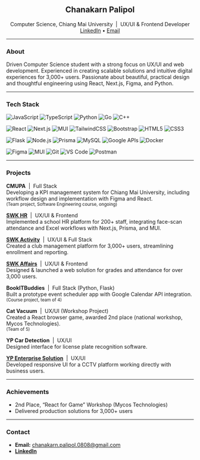 <h2 align="center">Chanakarn Palipol</h2>
<p align="center">
  Computer Science, Chiang Mai University  &nbsp;|&nbsp;  UX/UI & Frontend Developer<br>
  <a href="https://www.linkedin.com/in/chanakarn-palipol-3627982b1/">LinkedIn</a> • 
  <a href="mailto:chanakarn.palipol.0808@gmail.com">Email</a>
</p>

---

### About

Driven Computer Science student with a strong focus on UX/UI and web development. Experienced in creating scalable solutions and intuitive digital experiences for 3,000+ users. Passionate about beautiful, practical design and thoughtful engineering using React, Next.js, Figma, and Python.

---

### Tech Stack

<!-- Programming Languages -->
![JavaScript](https://img.shields.io/badge/JavaScript-eee?style=flat-square&logo=javascript&logoColor=F7DF1E)
![TypeScript](https://img.shields.io/badge/TypeScript-eee?style=flat-square&logo=typescript&logoColor=3178C6)
![Python](https://img.shields.io/badge/Python-eee?style=flat-square&logo=python&logoColor=3776AB)
![Go](https://img.shields.io/badge/Go-eee?style=flat-square&logo=go&logoColor=00ADD8)
![C++](https://img.shields.io/badge/C++-eee?style=flat-square&logo=c%2b%2b&logoColor=00599C)

<!-- Frontend -->
![React](https://img.shields.io/badge/React-eee?style=flat-square&logo=react&logoColor=61DAFB)
![Next.js](https://img.shields.io/badge/Next.js-eee?style=flat-square&logo=next.js&logoColor=000)
![MUI](https://img.shields.io/badge/MUI-eee?style=flat-square&logo=mui&logoColor=007FFF)
![TailwindCSS](https://img.shields.io/badge/Tailwind_CSS-eee?style=flat-square&logo=tailwind-css&logoColor=06B6D4)
![Bootstrap](https://img.shields.io/badge/Bootstrap-eee?style=flat-square&logo=bootstrap&logoColor=7952B3)
![HTML5](https://img.shields.io/badge/HTML5-eee?style=flat-square&logo=html5&logoColor=E34F26)
![CSS3](https://img.shields.io/badge/CSS3-eee?style=flat-square&logo=css3&logoColor=1572B6)

<!-- Backend, APIs, and Tools -->
![Flask](https://img.shields.io/badge/Flask-eee?style=flat-square&logo=flask&logoColor=000)
![Node.js](https://img.shields.io/badge/Node.js-eee?style=flat-square&logo=node.js&logoColor=339933)
![Prisma](https://img.shields.io/badge/Prisma-eee?style=flat-square&logo=prisma&logoColor=2D3748)
![MySQL](https://img.shields.io/badge/MySQL-eee?style=flat-square&logo=mysql&logoColor=4479A1)
![Google APIs](https://img.shields.io/badge/Google_APIs-eee?style=flat-square&logo=google&logoColor=4285F4)
![Docker](https://img.shields.io/badge/Docker-eee?style=flat-square&logo=docker&logoColor=2496ed)

<!-- Design & Dev Tools -->
![Figma](https://img.shields.io/badge/Figma-eee?style=flat-square&logo=figma&logoColor=F24E1E)
![MUI](https://img.shields.io/badge/MUI-eee?style=flat-square&logo=mui&logoColor=007FFF)
![Git](https://img.shields.io/badge/Git-eee?style=flat-square&logo=git&logoColor=F05032)
![VS Code](https://img.shields.io/badge/VS_Code-eee?style=flat-square&logo=visual-studio-code&logoColor=007ACC)
![Postman](https://img.shields.io/badge/Postman-eee?style=flat-square&logo=postman&logoColor=FF6C37)

---

### Projects

**CMUPA** &nbsp;|&nbsp; Full Stack  
Developing a KPI management system for Chiang Mai University, including workflow design and implementation with Figma and React.  
<sub>(Team project, Software Engineering course, ongoing)</sub>

**[SWK HR](https://hr.samakkhi.com/)** &nbsp;|&nbsp; UX/UI & Frontend  
Implemented a school HR platform for 200+ staff, integrating face-scan attendance and Excel workflows with Next.js, Prisma, and MUI.

**[SWK Activity](https://activity.samakkhi.com/)** &nbsp;|&nbsp; UX/UI & Full Stack  
Created a club management platform for 3,000+ users, streamlining enrollment and reporting.

**[SWK Affairs](https://affairs.samakkhi.com/)** &nbsp;|&nbsp; UX/UI & Frontend  
Designed & launched a web solution for grades and attendance for over 3,000 users.

**BookITBuddies** &nbsp;|&nbsp; Full Stack (Python, Flask)  
Built a prototype event scheduler app with Google Calendar API integration.  
<sub>(Course project, team of 4)</sub>

**Cat Vacuum** &nbsp;|&nbsp; UX/UI (Workshop Project)  
Created a React browser game, awarded 2nd place (national workshop, Mycos Technologies).  
<sub>(Team of 5)</sub>

**YP Car Detection** &nbsp;|&nbsp; UX/UI  
Designed interface for license plate recognition software.

**[YP Enterprise Solution](https://ypenterprisesolution.com)** &nbsp;|&nbsp; UX/UI  
Developed responsive UI for a CCTV platform working directly with business users.

---

### Achievements

- 2nd Place, “React for Game” Workshop (Mycos Technologies)
- Delivered production solutions for 3,000+ users

---

### Contact

- **Email:** chanakarn.palipol.0808@gmail.com  
- **[LinkedIn](https://www.linkedin.com/in/chanakarn-palipol-3627982b1/)**
